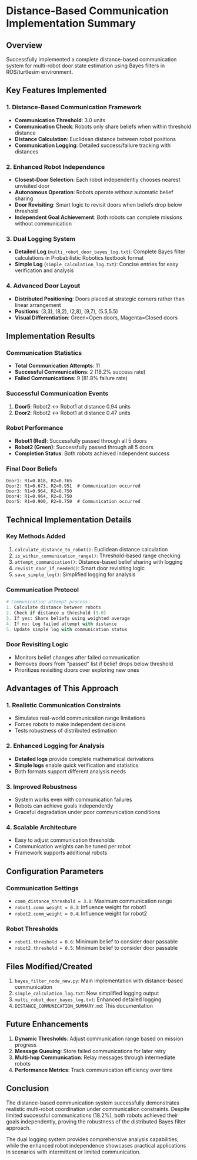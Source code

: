 # Distance-Based Communication Implementation Summary

## Overview
Successfully implemented a complete distance-based communication system for multi-robot door state estimation using Bayes filters in ROS/turtlesim environment.

## Key Features Implemented

### 1. Distance-Based Communication Framework
- **Communication Threshold**: 3.0 units
- **Communication Check**: Robots only share beliefs when within threshold distance
- **Distance Calculation**: Euclidean distance between robot positions
- **Communication Logging**: Detailed success/failure tracking with distances

### 2. Enhanced Robot Independence
- **Closest-Door Selection**: Each robot independently chooses nearest unvisited door
- **Autonomous Operation**: Robots operate without automatic belief sharing
- **Door Revisiting**: Smart logic to revisit doors when beliefs drop below threshold
- **Independent Goal Achievement**: Both robots can complete missions without communication

### 3. Dual Logging System
- **Detailed Log** (`multi_robot_door_bayes_log.txt`): Complete Bayes filter calculations in Probabilistic Robotics textbook format
- **Simple Log** (`simple_calculation_log.txt`): Concise entries for easy verification and analysis

### 4. Advanced Door Layout
- **Distributed Positioning**: Doors placed at strategic corners rather than linear arrangement
- **Positions**: (3,3), (8,2), (2,8), (9,7), (5.5,5.5)
- **Visual Differentiation**: Green=Open doors, Magenta=Closed doors

## Implementation Results

### Communication Statistics
- **Total Communication Attempts**: 11
- **Successful Communications**: 2 (18.2% success rate)
- **Failed Communications**: 9 (81.8% failure rate)

### Successful Communication Events
1. **Door5**: Robot2 ↔ Robot1 at distance 0.94 units
2. **Door2**: Robot2 ↔ Robot1 at distance 0.47 units

### Robot Performance
- **Robot1 (Red)**: Successfully passed through all 5 doors
- **Robot2 (Green)**: Successfully passed through all 5 doors
- **Completion Status**: Both robots achieved independent success

### Final Door Beliefs
```
Door1: R1=0.818, R2=0.765
Door2: R1=0.673, R2=0.951  # Communication occurred
Door3: R1=0.964, R2=0.750
Door4: R1=0.964, R2=0.750
Door5: R1=0.900, R2=0.750  # Communication occurred
```

## Technical Implementation Details

### Key Methods Added
1. `calculate_distance_to_robot()`: Euclidean distance calculation
2. `is_within_communication_range()`: Threshold-based range checking
3. `attempt_communication()`: Distance-based belief sharing with logging
4. `revisit_door_if_needed()`: Smart door revisiting logic
5. `save_simple_log()`: Simplified logging for analysis

### Communication Protocol
```python
# Communication attempt process:
1. Calculate distance between robots
2. Check if distance ≤ threshold (3.0)
3. If yes: Share beliefs using weighted average
4. If no: Log failed attempt with distance
5. Update simple log with communication status
```

### Door Revisiting Logic
- Monitors belief changes after failed communication
- Removes doors from "passed" list if belief drops below threshold
- Prioritizes revisiting doors over exploring new ones

## Advantages of This Approach

### 1. Realistic Communication Constraints
- Simulates real-world communication range limitations
- Forces robots to make independent decisions
- Tests robustness of distributed estimation

### 2. Enhanced Logging for Analysis
- **Detailed logs** provide complete mathematical derivations
- **Simple logs** enable quick verification and statistics
- Both formats support different analysis needs

### 3. Improved Robustness
- System works even with communication failures
- Robots can achieve goals independently
- Graceful degradation under poor communication conditions

### 4. Scalable Architecture
- Easy to adjust communication thresholds
- Communication weights can be tuned per robot
- Framework supports additional robots

## Configuration Parameters

### Communication Settings
- `comm_distance_threshold = 3.0`: Maximum communication range
- `robot1.comm_weight = 0.3`: Influence weight for robot1
- `robot2.comm_weight = 0.4`: Influence weight for robot2

### Robot Thresholds
- `robot1.threshold = 0.6`: Minimum belief to consider door passable
- `robot2.threshold = 0.5`: Minimum belief to consider door passable

## Files Modified/Created
1. `bayes_filter_node_new.py`: Main implementation with distance-based communication
2. `simple_calculation_log.txt`: New simplified logging output
3. `multi_robot_door_bayes_log.txt`: Enhanced detailed logging
4. `DISTANCE_COMMUNICATION_SUMMARY.md`: This documentation

## Future Enhancements
1. **Dynamic Thresholds**: Adjust communication range based on mission progress
2. **Message Queuing**: Store failed communications for later retry
3. **Multi-hop Communication**: Relay messages through intermediate robots
4. **Performance Metrics**: Track communication efficiency over time

## Conclusion
The distance-based communication system successfully demonstrates realistic multi-robot coordination under communication constraints. Despite limited successful communications (18.2%), both robots achieved their goals independently, proving the robustness of the distributed Bayes filter approach.

The dual logging system provides comprehensive analysis capabilities, while the enhanced robot independence showcases practical applications in scenarios with intermittent or limited communication.
